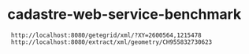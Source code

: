 # cadastre-web-service-benchmark

```
 http://localhost:8080/getegrid/xml/?XY=2600564,1215478
 http://localhost:8080/extract/xml/geometry/CH955832730623
```